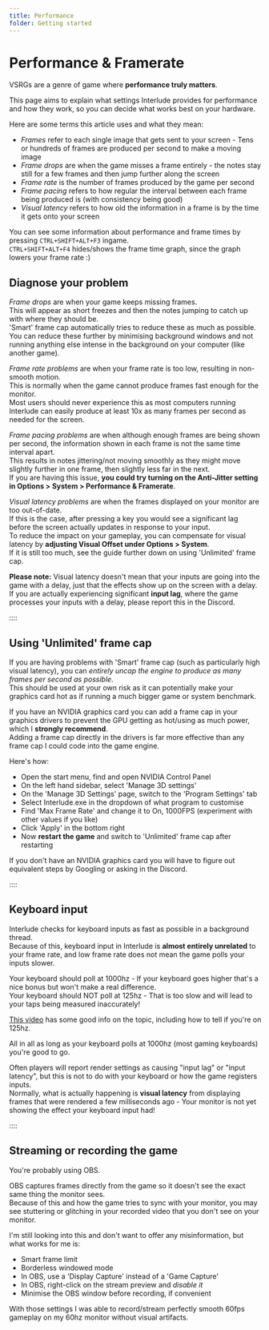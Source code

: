 ```yaml
---
title: Performance
folder: Getting started
---
```

# Performance & Framerate

VSRGs are a genre of game where **performance truly matters**.  

This page aims to explain what settings Interlude provides for performance and how they work, so you can decide what works best on your hardware.

Here are some terms this article uses and what they mean:
- *Frames* refer to each single image that gets sent to your screen - Tens or hundreds of frames are produced per second to make a moving image
- *Frame drops* are when the game misses a frame entirely - the notes stay still for a few frames and then jump further along the screen
- *Frame rate* is the number of frames produced by the game per second
- *Frame pacing* refers to how regular the interval between each frame being produced is (with consistency being good)
- *Visual latency* refers to how old the information in a frame is by the time it gets onto your screen

You can see some information about performance and frame times by pressing `CTRL+SHIFT+ALT+F3` ingame.  
`CTRL+SHIFT+ALT+F4` hides/shows the frame time graph, since the graph lowers your frame rate :)  

## Diagnose your problem

*Frame drops* are when your game keeps missing frames.  
This will appear as short freezes and then the notes jumping to catch up with where they should be.  
'Smart' frame cap automatically tries to reduce these as much as possible.  
You can reduce these further by minimising background windows and not running anything else intense in the background on your computer (like another game).

*Frame rate problems* are when your frame rate is too low, resulting in non-smooth motion.  
This is normally when the game cannot produce frames fast enough for the monitor.  
Most users should never experience this as most computers running Interlude can easily produce at least 10x as many frames per second as needed for the screen.

*Frame pacing problems* are when although enough frames are being shown per second, the information shown in each frame is not the same time interval apart.  
This results in notes jittering/not moving smoothly as they might move slightly further in one frame, then slightly less far in the next.  
If you are having this issue, **you could try turning on the Anti-Jitter setting in Options > System > Performance & Framerate**.

*Visual latency problems* are when the frames displayed on your monitor are too out-of-date.  
If this is the case, after pressing a key you would see a significant lag before the screen actually updates in response to your input.  
To reduce the impact on your gameplay, you can compensate for visual latency by **adjusting Visual Offset under Options > System**.  
If it is still too much, see the guide further down on using 'Unlimited' frame cap.

**Please note:** Visual latency doesn't mean that your inputs are going into the game with a delay, just that the effects show up on the screen with a delay.  
If you are actually experiencing significant **input lag**, where the game processes your inputs with a delay, please report this in the Discord. 

::::

## Using 'Unlimited' frame cap

If you are having problems with 'Smart' frame cap (such as particularly high visual latency), you can *entirely uncap the engine to produce as many frames per second as possible*.  
This should be used at your own risk as it can potentially make your graphics card hot as if running a much bigger game or system benchmark.

If you have an NVIDIA graphics card you can add a frame cap in your graphics drivers to prevent the GPU getting as hot/using as much power, which I **strongly recommend**.  
Adding a frame cap directly in the drivers is far more effective than any frame cap I could code into the game engine.

Here's how:

- Open the start menu, find and open NVIDIA Control Panel
- On the left hand sidebar, select 'Manage 3D settings'
- On the 'Manage 3D Settings' page, switch to the 'Program Settings' tab
- Select Interlude.exe in the dropdown of what program to customise
- Find 'Max Frame Rate' and change it to On, 1000FPS (experiment with other values if you like)
- Click 'Apply' in the bottom right
- Now **restart the game** and switch to 'Unlimited' frame cap after restarting

If you don't have an NVIDIA graphics card you will have to figure out equivalent steps by Googling or asking in the Discord.

::::

## Keyboard input
 
Interlude checks for keyboard inputs as fast as possible in a background thread.  
Because of this, keyboard input in Interlude is **almost entirely unrelated** to your frame rate, and low frame rate does not mean the game polls your inputs slower.

Your keyboard should poll at 1000hz - If your keyboard goes higher that's a nice bonus but won't make a real difference.  
Your keyboard should NOT poll at 125hz - That is too slow and will lead to your taps being measured inaccurately!

[This video](https://www.youtube.com/watch?v=heZVmr9fyng) has some good info on the topic, including how to tell if you're on 125hz.

All in all as long as your keyboard polls at 1000hz (most gaming keyboards) you're good to go.

Often players will report render settings as causing "input lag" or "input latency", but this is not to do with your keyboard or how the game registers inputs.  
Normally, what is actually happening is **visual latency** from displaying frames that were rendered a few milliseconds ago - Your monitor is not yet showing the effect your keyboard input had!

::::

## Streaming or recording the game

You're probably using OBS.

OBS captures frames directly from the game so it doesn't see the exact same thing the monitor sees.  
Because of this and how the game tries to sync with your monitor, you may see stuttering or glitching in your recorded video that you don't see on your monitor.

I'm still looking into this and don't want to offer any misinformation, but what works for me is:

- Smart frame limit
- Borderless windowed mode
- In OBS, use a 'Display Capture' instead of a 'Game Capture'
- In OBS, right-click on the stream preview and *disable it*
- Minimise the OBS window before recording, if convenient

With those settings I was able to record/stream perfectly smooth 60fps gameplay on my 60hz monitor without visual artifacts.